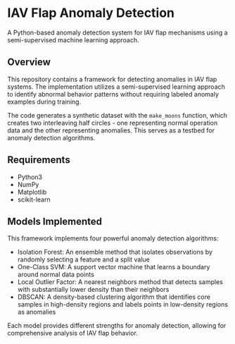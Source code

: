 # IAV Flap Anomaly Detection

A Python-based anomaly detection system for IAV flap mechanisms using a semi-supervised machine learning approach.

## Overview

This repository contains a framework for detecting anomalies in IAV flap systems. The implementation utilizes a semi-supervised learning approach to identify abnormal behavior patterns without requiring labeled anomaly examples during training.

The code generates a synthetic dataset with the `make_moons` function, which creates two interleaving half circles - one representing normal operation data and the other representing anomalies. This serves as a testbed for anomaly detection algorithms.

## Requirements

- Python3
- NumPy
- Matplotlib
- scikit-learn

## Models Implemented
This framework implements four powerful anomaly detection algorithms:

- Isolation Forest: An ensemble method that isolates observations by randomly selecting a feature and a split value
- One-Class SVM: A support vector machine that learns a boundary around normal data points
- Local Outlier Factor: A nearest neighbors method that detects samples with substantially lower density than their neighbors
- DBSCAN: A density-based clustering algorithm that identifies core samples in high-density regions and labels points in low-density regions as anomalies

Each model provides different strengths for anomaly detection, allowing for comprehensive analysis of IAV flap behavior.
